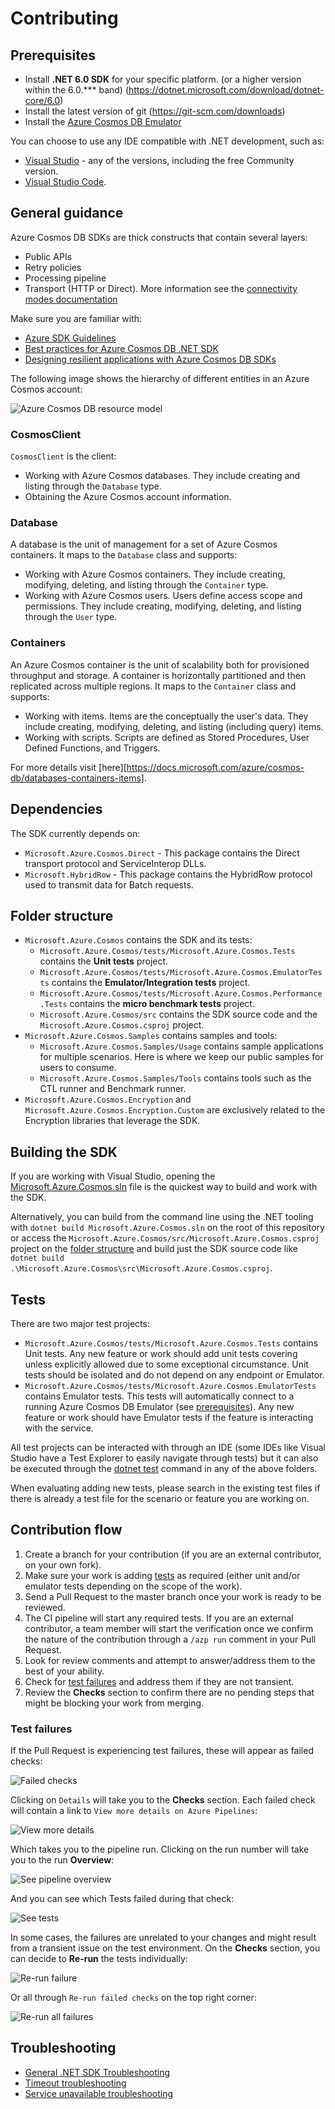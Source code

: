 # Contributing

## Prerequisites

- Install **.NET 6.0 SDK** for your specific platform. (or a higher version within the 6.0.*** band)  (https://dotnet.microsoft.com/download/dotnet-core/6.0)
- Install the latest version of git (https://git-scm.com/downloads)
- Install the [Azure Cosmos DB Emulator](https://docs.microsoft.com/azure/cosmos-db/local-emulator#download-the-emulator)

You can choose to use any IDE compatible with .NET development, such as:

- [Visual Studio](https://visualstudio.microsoft.com/downloads/) - any of the versions, including the free Community version.
- [Visual Studio Code](https://code.visualstudio.com/download).

## General guidance

Azure Cosmos DB SDKs are thick constructs that contain several layers:

- Public APIs
- Retry policies
- Processing pipeline
- Transport (HTTP or Direct). More information see the [connectivity modes documentation](https://docs.microsoft.com/azure/cosmos-db/sql/sql-sdk-connection-modes#direct-mode)

Make sure you are familiar with:

- [Azure SDK Guidelines](https://azure.github.io/azure-sdk/dotnet_introduction.html)
- [Best practices for Azure Cosmos DB .NET SDK](https://docs.microsoft.com/azure/cosmos-db/sql/best-practice-dotnet)
- [Designing resilient applications with Azure Cosmos DB SDKs](https://docs.microsoft.com/azure/cosmos-db/sql/conceptual-resilient-sdk-applications)

The following image shows the hierarchy of different entities in an Azure Cosmos account:

![Azure Cosmos DB resource model](https://docs.microsoft.com/azure/cosmos-db/media/databases-containers-items/cosmos-entities.png)

### CosmosClient

`CosmosClient` is the client:

- Working with Azure Cosmos databases. They include creating and listing through the `Database` type.
- Obtaining the Azure Cosmos account information.

### Database

A database is the unit of management for a set of Azure Cosmos containers. It maps to the `Database` class and supports:

- Working with Azure Cosmos containers. They include creating, modifying, deleting, and listing through the `Container` type.
- Working with Azure Cosmos users. Users define access scope and permissions. They include creating, modifying, deleting, and listing through the `User` type.

### Containers

An Azure Cosmos container is the unit of scalability both for provisioned throughput and storage. A container is horizontally partitioned and then replicated across multiple regions. It maps to the `Container` class and supports:

- Working with items. Items are the conceptually the user's data. They include creating, modifying, deleting, and listing (including query) items.
- Working with scripts. Scripts are defined as Stored Procedures, User Defined Functions, and Triggers.

For more details visit [here][https://docs.microsoft.com/azure/cosmos-db/databases-containers-items].

## Dependencies

The SDK currently depends on:

- `Microsoft.Azure.Cosmos.Direct` - This package contains the Direct transport protocol and ServiceInterop DLLs.
- `Microsoft.HybridRow` - This package contains the HybridRow protocol used to transmit data for Batch requests.

## Folder structure

- `Microsoft.Azure.Cosmos` contains the SDK and its tests:
  - `Microsoft.Azure.Cosmos/tests/Microsoft.Azure.Cosmos.Tests` contains the **Unit tests** project.
  - `Microsoft.Azure.Cosmos/tests/Microsoft.Azure.Cosmos.EmulatorTests` contains the **Emulator/Integration tests** project.
  - `Microsoft.Azure.Cosmos/tests/Microsoft.Azure.Cosmos.Performance.Tests` contains the **micro benchmark tests** project.
  - `Microsoft.Azure.Cosmos/src` contains the SDK source code and the `Microsoft.Azure.Cosmos.csproj` project.
- `Microsoft.Azure.Cosmos.Samples` contains samples and tools:
  - `Microsoft.Azure.Cosmos.Samples/Usage` contains sample applications for multiple scenarios. Here is where we keep our public samples for users to consume.
  - `Microsoft.Azure.Cosmos.Samples/Tools` contains tools such as the CTL runner and Benchmark runner.
- `Microsoft.Azure.Cosmos.Encryption` and `Microsoft.Azure.Cosmos.Encryption.Custom` are exclusively related to the Encryption libraries that leverage the SDK.

## Building the SDK

If you are working with Visual Studio, opening the [Microsoft.Azure.Cosmos.sln](Microsoft.Azure.Cosmos.sln) file is the quickest way to build and work with the SDK.

Alternatively, you can build from the command line using the .NET tooling with `dotnet build Microsoft.Azure.Cosmos.sln` on the root of this repository or access the `Microsoft.Azure.Cosmos/src/Microsoft.Azure.Cosmos.csproj` project on the [folder structure](#folder-structure) and build just the SDK source code like `dotnet build .\Microsoft.Azure.Cosmos\src\Microsoft.Azure.Cosmos.csproj`.

## Tests

There are two major test projects:

- `Microsoft.Azure.Cosmos/tests/Microsoft.Azure.Cosmos.Tests` contains Unit tests. Any new feature or work should add unit tests covering unless explicitly allowed due to some exceptional circumstance. Unit tests should be isolated and do not depend on any endpoint or Emulator.
- `Microsoft.Azure.Cosmos/tests/Microsoft.Azure.Cosmos.EmulatorTests` contains Emulator tests. This tests will automatically connect to a running Azure Cosmos DB Emulator (see [prerequisites](#prerequisites)). Any new feature or work should have Emulator tests if the feature is interacting with the service.

All test projects can be interacted with through an IDE (some IDEs like Visual Studio have a Test Explorer to easily navigate through tests) but it can also be executed through the [dotnet test](https://docs.microsoft.com/dotnet/core/tools/dotnet-test) command in any of the above folders.

When evaluating adding new tests, please search in the existing test files if there is already a test file for the scenario or feature you are working on.

## Contribution flow

1. Create a branch for your contribution (if you are an external contributor, on your own fork).
1. Make sure your work is adding [tests](#tests) as required (either unit and/or emulator tests depending on the scope of the work).
1. Send a Pull Request to the master branch once your work is ready to be reviewed.
1. The CI pipeline will start any required tests. If you are an external contributor, a team member will start the verification once we confirm the nature of the contribution through a `/azp run` comment in your Pull Request.
1. Look for review comments and attempt to answer/address them to the best of your ability.
1. Check for [test failures](#test-failures) and address them if they are not transient.
1. Review the **Checks** section to confirm there are no pending steps that might be blocking your work from merging.

### Test failures

If the Pull Request is experiencing test failures, these will appear as failed checks:

![Failed checks](docs/images/contributing-details.png)

Clicking on `Details` will take you to the **Checks** section. Each failed check will contain a link to `View more details on Azure Pipelines`:

![View more details](docs/images/contributing-viewmore.png)

Which takes you to the pipeline run. Clicking on the run number will take you to the run **Overview**:

![See pipeline overview](docs/images/contributing-pipeline.png)

And you can see which Tests failed during that check:

![See tests](docs/images/contributing-pipelinetests.png)

In some cases, the failures are unrelated to your changes and might result from a transient issue on the test environment. On the **Checks** section, you can decide to **Re-run** the tests individually:

![Re-run failure](docs/images/contributing-rerun.png)

Or all through `Re-run failed checks` on the top right corner:

![Re-run all failures](docs/images/contributing-rerunall.png)

## Troubleshooting

- [General .NET SDK Troubleshooting](https://docs.microsoft.com/azure/cosmos-db/sql/troubleshoot-dot-net-sdk)
- [Timeout troubleshooting](https://docs.microsoft.com/azure/cosmos-db/sql/troubleshoot-dot-net-sdk-request-timeout?tabs=cpu-new)
- [Service unavailable troubleshooting](https://docs.microsoft.com/azure/cosmos-db/sql/troubleshoot-service-unavailable)
